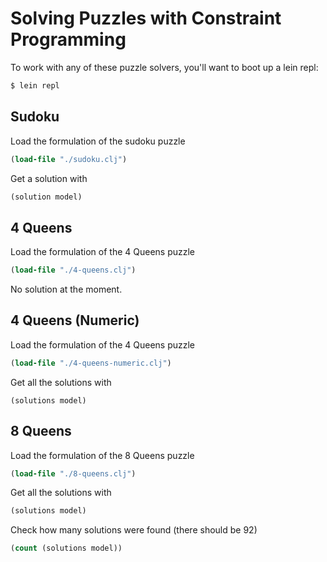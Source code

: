# Solving Puzzles with Constraint Programming

To work with any of these puzzle solvers, you'll want to boot up a lein
repl:

```bash
$ lein repl
```

## Sudoku

Load the formulation of the sudoku puzzle

```clojure
(load-file "./sudoku.clj")
```

Get a solution with

```clojure
(solution model)
```

## 4 Queens

Load the formulation of the 4 Queens puzzle

```clojure
(load-file "./4-queens.clj")
```

No solution at the moment.

## 4 Queens (Numeric)

Load the formulation of the 4 Queens puzzle

```clojure
(load-file "./4-queens-numeric.clj")
```

Get all the solutions with

```
(solutions model)
```

## 8 Queens

Load the formulation of the 8 Queens puzzle

```clojure
(load-file "./8-queens.clj")
```

Get all the solutions with

```clojure
(solutions model)
```

Check how many solutions were found (there should be 92)

```clojure
(count (solutions model))
```
